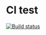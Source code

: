 # CI test

[![Build status](https://ci.appveyor.com/api/projects/status/6bs1n08f7fl2ugwr?svg=true)](https://ci.appveyor.com/project/ViktorTkachev/ajs-hw-clear-functions)